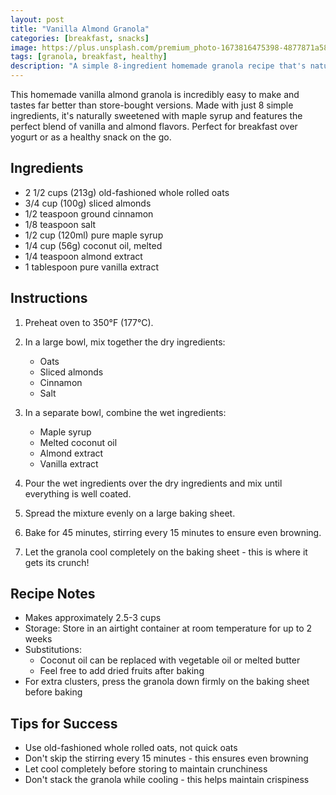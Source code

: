 ```yaml
---
layout: post
title: "Vanilla Almond Granola"
categories: [breakfast, snacks]
image: https://plus.unsplash.com/premium_photo-1673816475398-4877871a584b?q=80&w=1587&auto=format&fit=crop
tags: [granola, breakfast, healthy]
description: "A simple 8-ingredient homemade granola recipe that's naturally sweetened with maple syrup and flavored with vanilla and almond extracts."
---
```


This homemade vanilla almond granola is incredibly easy to make and tastes far better than store-bought versions. Made with just 8 simple ingredients, it's naturally sweetened with maple syrup and features the perfect blend of vanilla and almond flavors. Perfect for breakfast over yogurt or as a healthy snack on the go.

## Ingredients

- 2 1/2 cups (213g) old-fashioned whole rolled oats
- 3/4 cup (100g) sliced almonds
- 1/2 teaspoon ground cinnamon
- 1/8 teaspoon salt
- 1/2 cup (120ml) pure maple syrup
- 1/4 cup (56g) coconut oil, melted
- 1/4 teaspoon almond extract
- 1 tablespoon pure vanilla extract

## Instructions

1. Preheat oven to 350°F (177°C).

2. In a large bowl, mix together the dry ingredients:
   - Oats
   - Sliced almonds
   - Cinnamon
   - Salt

3. In a separate bowl, combine the wet ingredients:
   - Maple syrup
   - Melted coconut oil
   - Almond extract
   - Vanilla extract

4. Pour the wet ingredients over the dry ingredients and mix until everything is well coated.

5. Spread the mixture evenly on a large baking sheet.

6. Bake for 45 minutes, stirring every 15 minutes to ensure even browning.

7. Let the granola cool completely on the baking sheet - this is where it gets its crunch!

## Recipe Notes

- Makes approximately 2.5-3 cups
- Storage: Store in an airtight container at room temperature for up to 2 weeks
- Substitutions:
  - Coconut oil can be replaced with vegetable oil or melted butter
  - Feel free to add dried fruits after baking
- For extra clusters, press the granola down firmly on the baking sheet before baking

## Tips for Success

- Use old-fashioned whole rolled oats, not quick oats
- Don't skip the stirring every 15 minutes - this ensures even browning
- Let cool completely before storing to maintain crunchiness
- Don't stack the granola while cooling - this helps maintain crispiness
